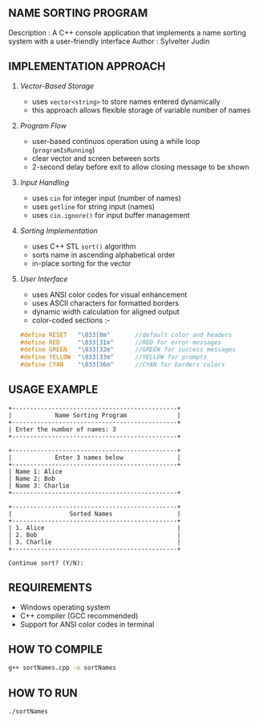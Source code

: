 ## NAME SORTING PROGRAM ##
Description : A C++ console application that implements a name sorting system with a user-friendly interface
Author : Sylvelter Judin

## IMPLEMENTATION APPROACH ##

1. *Vector-Based Storage*
    - uses `vector<string>` to store names entered dynamically
    - this approach allows flexible storage of variable number of names

2. *Program Flow*
    - user-based continuos operation using a while loop (`programIsRunning`)
    - clear vector and screen between sorts
    - 2-second delay before exit to allow closing message to be shown

3. *Input Handling*
    - uses `cin` for integer input (number of names)
    - uses `getline` for string input (names)
    - uses `cin.ignore()` for input buffer management

4. *Sorting Implementation*
    - uses C++ STL `sort()` algorithm
    - sorts name in ascending alphabetical order
    - in-place sorting for the vector

5. *User Interface*
    - uses ANSI color codes for visual enhancement
    - uses ASCII characters for formatted borders
    - dynamic width calculation for aligned output
    - color-coded sections :-
    ```cpp
    #define RESET   "\033[0m"       //default color and headers
    #define RED     "\033[31m"      //RED for error messages
    #define GREEN   "\033[32m"      //GREEN for success messages
    #define YELLOW  "\033[33m"      //YELLOW for prompts
    #define CYAN    "\033[36m"      //CYAN for borders colors
    ```

## USAGE EXAMPLE ##
```plaintext
+----------------------------------------------+
|            Name Sorting Program              |
+----------------------------------------------+
| Enter the number of names: 3
+----------------------------------------------+

+----------------------------------------------+
|            Enter 3 names below               |
+----------------------------------------------+
| Name 1: Alice                                
| Name 2: Bob                                  
| Name 3: Charlie                              
+----------------------------------------------+

+----------------------------------------------+
|                Sorted Names                  |
+----------------------------------------------+
| 1. Alice                                     |
| 2. Bob                                       |
| 3. Charlie                                   |
+----------------------------------------------+

Continue sort? (Y/N):
```
## REQUIREMENTS ##
- Windows operating system
- C++ compiler (GCC recommended)
- Support for ANSI color codes in terminal

## HOW TO COMPILE ##

```bash
g++ sortNames.cpp -o sortNames
```

## HOW TO RUN ##

```bash
./sortNames
```
